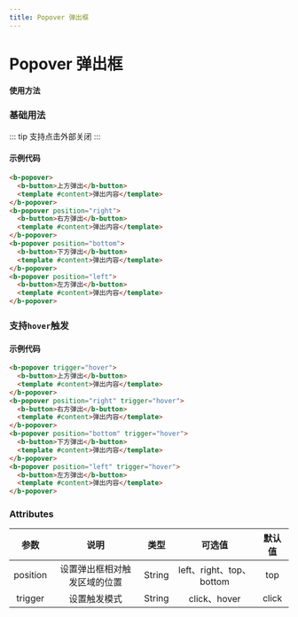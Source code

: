 ```yaml
---
title: Popover 弹出框
---
```


# Popover 弹出框

**使用方法**

### 基础用法

<ClientOnly>
<popover-demo-common></popover-demo-common>
</ClientOnly>

::: tip
支持点击外部关闭
:::

#### 示例代码

```html
<b-popover>
  <b-button>上方弹出</b-button>
  <template #content>弹出内容</template>
</b-popover>
<b-popover position="right">
  <b-button>右方弹出</b-button>
  <template #content>弹出内容</template>
</b-popover>
<b-popover position="bottom">
  <b-button>下方弹出</b-button>
  <template #content>弹出内容</template>
</b-popover>
<b-popover position="left">
  <b-button>左方弹出</b-button>
  <template #content>弹出内容</template>
</b-popover>
```

### 支持`hover`触发

<ClientOnly>
<popover-demo-trigger></popover-demo-trigger>
</ClientOnly>

#### 示例代码

```html
<b-popover trigger="hover">
  <b-button>上方弹出</b-button>
  <template #content>弹出内容</template>
</b-popover>
<b-popover position="right" trigger="hover">
  <b-button>右方弹出</b-button>
  <template #content>弹出内容</template>
</b-popover>
<b-popover position="bottom" trigger="hover">
  <b-button>下方弹出</b-button>
  <template #content>弹出内容</template>
</b-popover>
<b-popover position="left" trigger="hover">
  <b-button>左方弹出</b-button>
  <template #content>弹出内容</template>
</b-popover>
```

### Attributes

|   参数   |             说明             |  类型  |          可选值          | 默认值 |
| :------: | :--------------------------: | :----: | :----------------------: | :----: |
| position | 设置弹出框相对触发区域的位置 | String | left、right、top、bottom |  top   |
| trigger  |         设置触发模式         | String |       click、hover       | click  |
